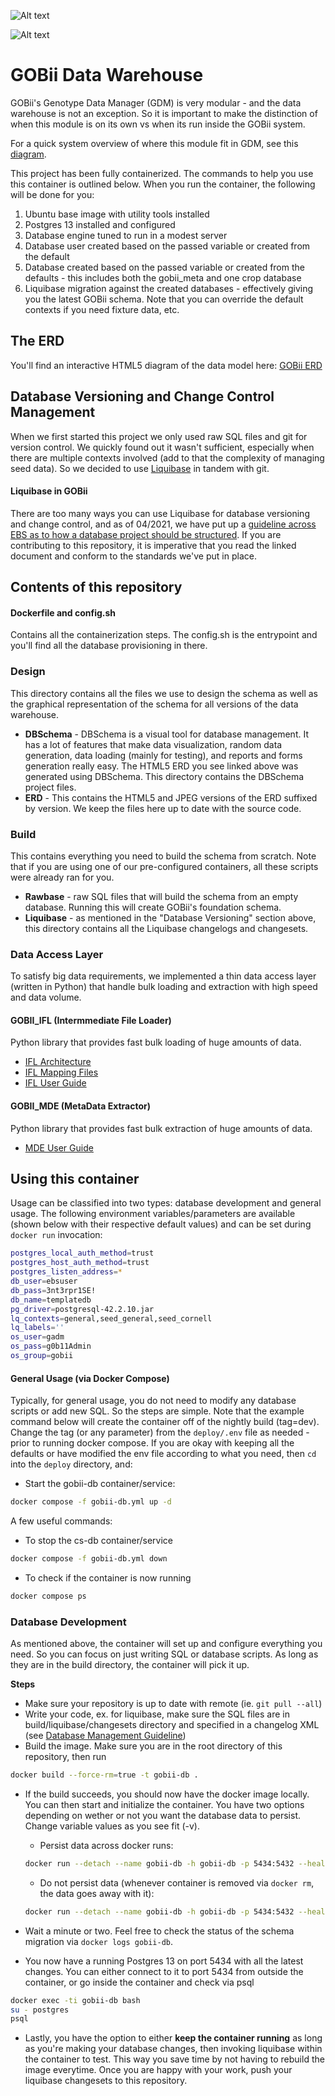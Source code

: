 ![Alt text](https://thumbnails-photos.amazon.com/v1/thumbnail/jlO5R-FlQi2jc7XIDi0WIw?viewBox=1153%2C328&ownerId=A3RL6H4CGV9EDF&groupShareToken=BMjypj3yTjKYQZeEzFAEUw.WzZF0j057nuvZB9AjXgh1l "EBS Project")

![Alt text](https://thumbnails-photos.amazon.com/v1/thumbnail/BoKZcnoqRbu1FA5S-pq0FQ?viewBox=860%2C430&ownerId=A3RL6H4CGV9EDF&groupShareToken=3nBmqRPHRkOSNoFCzXXJxA.g3lrRb25_s0FjHtiFfscnu "GOBii Project")

# GOBii Data Warehouse

GOBii's Genotype Data Manager (GDM) is very modular - and the data warehouse is not an exception. So it is important to make the distinction of when this module is on its own vs when its run inside the GOBii system.

For a quick system overview of where this module fit in GDM, see this [diagram](https://gobiiproject.atlassian.net/wiki/spaces/GD/pages/91717797/System+Architecture). 

This project has been fully containerized. The commands to help you use this container is outlined below. When you run the container, the following will be done for you:

1. Ubuntu base image with utility tools installed
2. Postgres 13 installed and configured
3. Database engine tuned to run in a modest server
4. Database user created based on the passed variable or created from the default
5. Database created based on the passed variable or created from the defaults - this includes both the gobii_meta and one crop database
6. Liquibase migration against the created databases - effectively giving you the latest GOBii schema. Note that you can override the default contexts if you need fixture data, etc.



## The ERD

You'll find an interactive HTML5 diagram of the data model here: [GOBii ERD](https://gobiiproject.atlassian.net/wiki/spaces/GDW/pages/249200646/Entity+Relationship+Diagram)


## Database Versioning and Change Control Management

When we first started this project we only used raw SQL files and git for version control. We quickly found out it wasn't sufficient, especially when there are multiple contexts involved (add to that the complexity of managing seed data). So we decided to use [Liquibase](https://www.liquibase.org/) in tandem with git. 

#### Liquibase in GOBii

There are too many ways you can use Liquibase for database versioning and change control, and as of 04/2021, we have put up a [guideline across EBS as to how a database project should be structured](https://ebsproject.atlassian.net/wiki/spaces/DB/pages/29006528708/EBS+Database+Project+Structure). If you are contributing to this repository, it is imperative that you read the linked document and conform to the standards we've put in place.


## Contents of this repository


#### Dockerfile and config.sh
Contains all the containerization steps. The config.sh is the entrypoint and you'll find all the database provisioning in there.

### Design

This directory contains all the files we use to design the schema as well as the graphical representation of the schema for all versions of the data warehouse.

* **DBSchema** - DBSchema is a visual tool for database management. It has a lot of features that make data visualization, random data generation, data loading (mainly for testing), and reports and forms generation really easy. The HTML5 ERD you see linked above was generated using DBSchema. This directory contains the DBSchema project files. 
* **ERD** - This contains the HTML5 and JPEG versions of the ERD suffixed by version. We keep the files here up to date with the source code.


### Build

This contains everything you need to build the schema from scratch. Note that if you are using one of our pre-configured containers, all these scripts were already ran for you.

* **Rawbase** - raw SQL files that will build the schema from an empty database. Running this will create GOBii's foundation schema.
* **Liquibase** - as mentioned in the "Database Versioning" section above, this directory contains all the Liquibase changelogs and changesets.

### Data Access Layer

To satisfy big data requirements, we implemented a thin data access layer (written in Python) that handle bulk loading and extraction with high speed and data volume.

#### GOBII_IFL (Intermmediate File Loader)

Python library that provides fast bulk loading of huge amounts of data.

* [IFL Architecture](https://gobiiproject.atlassian.net/wiki/spaces/GDW/pages/257589467/IFL+Architecture)
* [IFL Mapping Files](https://gobiiproject.atlassian.net/wiki/spaces/GDW/pages/257589483/IFL+Mapping+Files)
* [IFL User Guide](https://gobiiproject.atlassian.net/wiki/spaces/GDW/pages/257589524/IFL+User+Guide)

#### GOBII_MDE (MetaData Extractor)

Python library that provides fast bulk extraction of huge amounts of data.

* [MDE User Guide](https://gobiiproject.atlassian.net/wiki/spaces/GDW/pages/260178249/MDE+User+Guide)


## Using this container

Usage can be classified into two types: database development and general usage. The following environment variables/parameters are available (shown below with their respective default values) and can be set during `docker run` invocation:

```bash
postgres_local_auth_method=trust
postgres_host_auth_method=trust
postgres_listen_address=*
db_user=ebsuser
db_pass=3nt3rpr1SE!
db_name=templatedb
pg_driver=postgresql-42.2.10.jar
lq_contexts=general,seed_general,seed_cornell
lq_labels=''
os_user=gadm
os_pass=g0b11Admin
os_group=gobii
```

#### General Usage (via Docker Compose)

Typically, for general usage, you do not need to modify any database scripts or add new SQL. So the steps are simple. 
Note that the example command below will create the container off of the nightly build (tag=dev). Change the tag (or any parameter) from the `deploy/.env` file as needed - prior to running docker compose.
If you are okay with keeping all the defaults or have modified the env file according to what you need, then `cd` into the `deploy` directory, and:

* Start the gobii-db container/service:
```bash
docker compose -f gobii-db.yml up -d
```

A few useful commands:

* To stop the cs-db container/service
```bash
docker compose -f gobii-db.yml down
```
* To check if the container is now running
```bash
docker compose ps
```


### Database Development

As mentioned above, the container will set up and configure everything you need. So you can focus on just writing SQL or database scripts. As long as they are in the build directory, the container will pick it up.

**Steps**


* Make sure your repository is up to date with remote (ie. `git pull --all`)
* Write your code, ex. for liquibase, make sure the SQL files are in build/liquibase/changesets directory and specified in a changelog XML (see [Database Management Guideline](https://ebsproject.atlassian.net/wiki/spaces/DB/pages/104235022/Database+Change+Management))
* Build the image. Make sure you are in the root directory of this repository, then run

```bash  
docker build --force-rm=true -t gobii-db .
```
* If the build succeeds, you should now have the docker image locally. You can then start and initialize the container. You have two options depending on wether or not you want the database data to persist. Change variable values as you see fit (-v).
	* Persist data across docker runs: 
	```bash 
	docker run --detach --name gobii-db -h gobii-db -p 5434:5432 --health-cmd="pg_isready -U postgres || exit 1" -e "db_name=gobii_db" -e "db_user=kevin" -e "lq_contexts=general,seed_general,seed_cornell" -v gobii_postgres_etc:/etc/postgresql -v gobii_postgres_log:/var/log/postgresql -v gobii_postgres_lib:/var/lib/postgresql -it gobii-db:latest
	```
	* Do not persist data (whenever container is removed via `docker rm`, the data goes away with it): 
	```bash
	docker run --detach --name gobii-db -h gobii-db -p 5434:5432 --health-cmd="pg_isready -U postgres || exit 1" -e "db_name=gobii_db" -e "db_user=kevin" -e "lq_contexts=general,seed_general,seed_cornell" -it gobii-db:latest
	```

* Wait a minute or two. Feel free to check the status of the schema migration via `docker logs gobii-db`.
* You now have a running Postgres 13 on port 5434 with all the latest changes. You can either connect to it to port 5434 from outside the container, or go inside the container and check via psql

```bash
docker exec -ti gobii-db bash
su - postgres
psql
```
* Lastly, you have the option to either **keep the container running** as long as you're making your database changes, then invoking liquibase within the container to test. This way you save time by not having to rebuild the image everytime. Once you are happy with your work, push your liquibase changesets to this repository.




